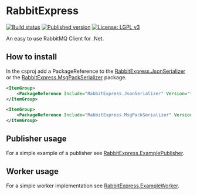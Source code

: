 # RabbitExpress

[![Build status](https://ci.appveyor.com/api/projects/status/85tk2tr8y5cqg4l8/branch/master?svg=true)](https://checked.link/0000004b)
[![Published version](https://img.shields.io/nuget/v/RabbitExpress.svg)](https://checked.link/00000049)
[![License: LGPL v3](https://img.shields.io/badge/License-LGPL%20v3-blue.svg)](https://checked.link/0000004c)

An easy to use RabbitMQ Client for .Net.

## How to install

In the csproj add a PackageReference to the [RabbitExpress.JsonSerializer](RabbitExpress.JsonSerializer/README.md) or the [RabbitExpress.MsgPackSerializer](RabbitExpress.MsgPackSerializer/README.md) package.

```xml
<ItemGroup>
    <PackageReference Include="RabbitExpress.JsonSerializer" Version="*" />
</ItemGroup>
```

```xml
<ItemGroup>
    <PackageReference Include="RabbitExpress.MsgPackSerializer" Version="*" />
</ItemGroup>
```

## Publisher usage

For a simple example of a publisher see [RabbitExpress.ExamplePublisher](RabbitExpress.ExamplePublisher/README.md).

## Worker usage

For a simple worker implementation see [RabbitExpress.ExampleWorker](RabbitExpress.ExampleWorker/README.md).

